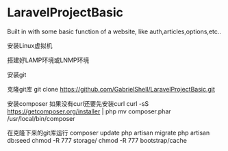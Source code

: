 # LaravelProjectBasic
Built in with some basic function of a website, like auth,articles,options,etc..


安装Linux虚拟机

搭建好LAMP环境或LNMP环境

安装git

克隆git库
    git clone  https://github.com/GabrielShell/LaravelProjectBasic.git

安装composer
如果没有curl还要先安装curl
    curl -sS https://getcomposer.org/installer | php
    mv composer.phar /usr/local/bin/composer

在克隆下来的git库运行
composer update
php artisan migrate
php artisan db:seed
chmod -R 777 storage/
chmod -R 777 bootstrap/cache
